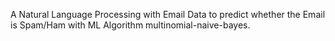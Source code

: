 A Natural Language Processing with Email Data to predict whether the Email is Spam/Ham with ML Algorithm multinomial-naive-bayes.
